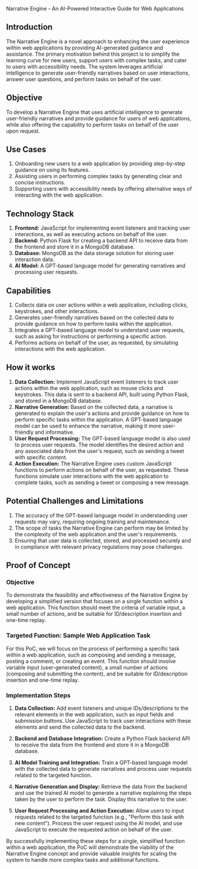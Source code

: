 Narrative Engine - An AI-Powered Interactive Guide for Web Applications

## Introduction
The Narrative Engine is a novel approach to enhancing the user experience within web applications by providing AI-generated guidance and assistance. The primary motivation behind this project is to simplify the learning curve for new users, support users with complex tasks, and cater to users with accessibility needs. The system leverages artificial intelligence to generate user-friendly narratives based on user interactions, answer user questions, and perform tasks on behalf of the user.

## Objective
To develop a Narrative Engine that uses artificial intelligence to generate user-friendly narratives and provide guidance for users of web applications, while also offering the capability to perform tasks on behalf of the user upon request.

## Use Cases
1. Onboarding new users to a web application by providing step-by-step guidance on using its features.
2. Assisting users in performing complex tasks by generating clear and concise instructions.
3. Supporting users with accessibility needs by offering alternative ways of interacting with the web application.

## Technology Stack
1. **Frontend:** JavaScript for implementing event listeners and tracking user interactions, as well as executing actions on behalf of the user.
2. **Backend:** Python Flask for creating a backend API to receive data from the frontend and store it in a MongoDB database.
3. **Database:** MongoDB as the data storage solution for storing user interaction data.
4. **AI Model:** A GPT-based language model for generating narratives and processing user requests.

## Capabilities
1. Collects data on user actions within a web application, including clicks, keystrokes, and other interactions.
2. Generates user-friendly narratives based on the collected data to provide guidance on how to perform tasks within the application.
3. Integrates a GPT-based language model to understand user requests, such as asking for instructions or performing a specific action.
4. Performs actions on behalf of the user, as requested, by simulating interactions with the web application.

## How it works
1. **Data Collection:** Implement JavaScript event listeners to track user actions within the web application, such as mouse clicks and keystrokes. This data is sent to a backend API, built using Python Flask, and stored in a MongoDB database.
2. **Narrative Generation:** Based on the collected data, a narrative is generated to explain the user's actions and provide guidance on how to perform specific tasks within the application. A GPT-based language model can be used to enhance the narrative, making it more user-friendly and informative.
3. **User Request Processing:** The GPT-based language model is also used to process user requests. The model identifies the desired action and any associated data from the user's request, such as sending a tweet with specific content.
4. **Action Execution:** The Narrative Engine uses custom JavaScript functions to perform actions on behalf of the user, as requested. These functions simulate user interactions with the web application to complete tasks, such as sending a tweet or composing a new message.

## Potential Challenges and Limitations
1. The accuracy of the GPT-based language model in understanding user requests may vary, requiring ongoing training and maintenance.
2. The scope of tasks the Narrative Engine can perform may be limited by the complexity of the web application and the user's requirements.
3. Ensuring that user data is collected, stored, and processed securely and in compliance with relevant privacy regulations may pose challenges.


## Proof of Concept

### Objective
To demonstrate the feasibility and effectiveness of the Narrative Engine by developing a simplified version that focuses on a single function within a web application. This function should meet the criteria of variable input, a small number of actions, and be suitable for ID/description insertion and one-time replay.

### Targeted Function: Sample Web Application Task
For this PoC, we will focus on the process of performing a specific task within a web application, such as composing and sending a message, posting a comment, or creating an event. This function should involve variable input (user-generated content), a small number of actions (composing and submitting the content), and be suitable for ID/description insertion and one-time replay.

### Implementation Steps
1. **Data Collection:** Add event listeners and unique IDs/descriptions to the relevant elements in the web application, such as input fields and submission buttons. Use JavaScript to track user interactions with these elements and send the collected data to the backend.

2. **Backend and Database Integration:** Create a Python Flask backend API to receive the data from the frontend and store it in a MongoDB database.

3. **AI Model Training and Integration:** Train a GPT-based language model with the collected data to generate narratives and process user requests related to the targeted function.

4. **Narrative Generation and Display:** Retrieve the data from the backend and use the trained AI model to generate a narrative explaining the steps taken by the user to perform the task. Display this narrative to the user.

5. **User Request Processing and Action Execution:** Allow users to input requests related to the targeted function (e.g., "Perform this task with new content"). Process the user request using the AI model, and use JavaScript to execute the requested action on behalf of the user.

By successfully implementing these steps for a single, simplified function within a web application, the PoC will demonstrate the viability of the Narrative Engine concept and provide valuable insights for scaling the system to handle more complex tasks and additional functions.
